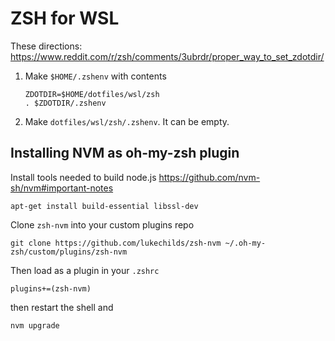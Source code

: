 # ZSH for WSL

These directions: https://www.reddit.com/r/zsh/comments/3ubrdr/proper_way_to_set_zdotdir/

1. Make `$HOME/.zshenv` with contents

    ```shell
    ZDOTDIR=$HOME/dotfiles/wsl/zsh
    . $ZDOTDIR/.zshenv
    ```

1. Make `dotfiles/wsl/zsh/.zshenv`.  It can be empty.

## Installing NVM as oh-my-zsh plugin

Install tools needed to build node.js <https://github.com/nvm-sh/nvm#important-notes>

```shell
apt-get install build-essential libssl-dev
```

Clone `zsh-nvm` into your custom plugins repo

```shell
git clone https://github.com/lukechilds/zsh-nvm ~/.oh-my-zsh/custom/plugins/zsh-nvm
```

Then load as a plugin in your `.zshrc`

```shell
plugins+=(zsh-nvm)
```

then restart the shell and

```shell
nvm upgrade
```
